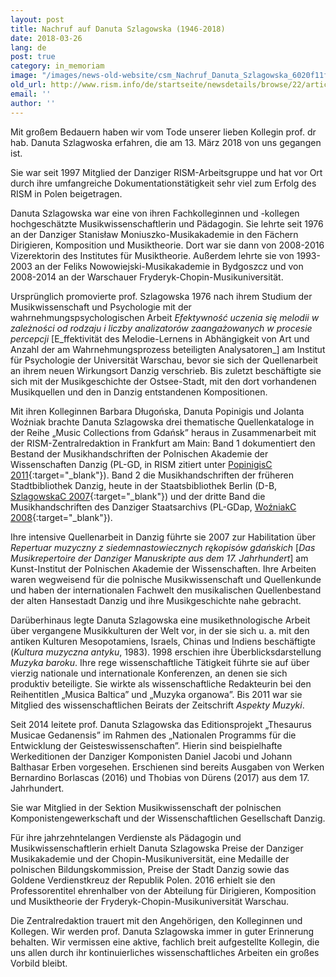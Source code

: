 ```yaml
---
layout: post
title: Nachruf auf Danuta Szlagowska (1946-2018)
date: 2018-03-26
lang: de
post: true
category: in_memoriam
image: "/images/news-old-website/csm_Nachruf_Danuta_Szlagowska_6020f11f2d.jpg"
old_url: http://www.rism.info/de/startseite/newsdetails/browse/22/article/64/remembering-danuta-szlagowska-1946-2018.html
email: ''
author: ''
---
```


Mit großem Bedauern haben wir vom Tode unserer lieben Kollegin prof. dr hab. Danuta Szlagwoska erfahren, die am 13. März 2018 von uns gegangen ist.

Sie war seit 1997 Mitglied der Danziger RISM-Arbeitsgruppe und hat vor Ort durch ihre umfangreiche Dokumentationstätigkeit sehr viel zum Erfolg des RISM in Polen beigetragen.

Danuta Szlagowska war eine von ihren Fachkolleginnen und -kollegen hochgeschätzte Musikwissenschaftlerin und Pädagogin. Sie lehrte seit 1976 an der Danziger Stanisław Moniuszko-Musikakademie in den Fächern Dirigieren, Komposition und Musiktheorie. Dort war sie dann von 2008-2016 Vizerektorin des Institutes für Musiktheorie. Außerdem lehrte sie von 1993-2003 an der Feliks Nowowiejski-Musikakademie in Bydgoszcz und von 2008-2014 an der Warschauer Fryderyk-Chopin-Musikuniversität.

Ursprünglich promovierte prof. Szlagowska 1976 nach ihrem Studium der Musikwissenschaft und Psychologie mit der wahrnehmungspsychologischen Arbeit _Efektywność uczenia się melodii w zależności od rodzaju i liczby analizatorów zaangażowanych w procesie percepcji_ [E_ffektivität des Melodie-Lernens in Abhängigkeit von Art und Anzahl der am Wahrnehmungsprozess beteiligten Analysatoren_] am Institut für Psychologie der Universität Warschau, bevor sie sich der Quellenarbeit an ihrem neuen Wirkungsort Danzig verschrieb. Bis zuletzt beschäftigte sie sich mit der Musikgeschichte der Ostsee-Stadt, mit den dort vorhandenen Musikquellen und den in Danzig entstandenen Kompositionen.

Mit ihren Kolleginnen Barbara Długońska, Danuta Popinigis und Jolanta Woźniak brachte Danuta Szlagowska drei thematische Quellenkataloge in der Reihe „Music Collections from Gdańsk” heraus in Zusammenarbeit mit der RISM-Zentralredaktion in Frankfurt am Main: Band 1 dokumentiert den Bestand der Musikhandschriften der Polnischen Akademie der Wissenschaften Danzig (PL-GD, in RISM zitiert unter [PopinigisC 2011](https://opac.rism.info/search?View=rism&siglum=PL-GD){:target="_blank"}). Band 2 die Musikhandschriften der früheren Stadtbibliothek Danzig, heute in der Staatsbibliothek Berlin (D-B, [SzlagowskaC 2007](https://opac.rism.info/search?View=rism&siglum=D-B&callno=Danzig){:target="_blank"}) und der dritte Band die Musikhandschriften des Danziger Staatsarchivs (PL-GDap, [WoźniakC 2008](https://opac.rism.info/search?View=rism&siglum=PL-GDap){:target="_blank"}).

Ihre intensive Quellenarbeit in Danzig führte sie 2007 zur Habilitation über _Repertuar muzyczny z siedemnastowiecznych rękopisów gdańskich_ [_Das_ _Musikrepertoire der Danziger Manuskripte aus dem 17. Jahrhundert_] am Kunst-Institut der Polnischen Akademie der Wissenschaften. Ihre Arbeiten waren wegweisend für die polnische Musikwissenschaft und Quellenkunde und haben der internationalen Fachwelt den musikalischen Quellenbestand der alten Hansestadt Danzig und ihre Musikgeschichte nahe gebracht.

Darüberhinaus legte Danuta Szlagowska eine musikethnologische Arbeit über vergangene Musikkulturen der Welt vor, in der sie sich u. a. mit den antiken Kulturen Mesopotamiens, Israels, Chinas und Indiens beschäftigte (_Kultura muzyczna antyku_, 1983). 1998 erschien ihre Überblicksdarstellung _Muzyka baroku_. Ihre rege wissenschaftliche Tätigkeit führte sie auf über vierzig nationale und internationale Konferenzen, an denen sie sich produktiv beteiligte. Sie wirkte als wissenschaftliche Redakteurin bei den Reihentitlen „Musica Baltica” und „Muzyka organowa”. Bis 2011 war sie Mitglied des wissenschaftlichen Beirats der Zeitschrift _Aspekty Muzyki_.

Seit 2014 leitete prof. Danuta Szlagowska das Editionsprojekt „Thesaurus Musicae Gedanensis” im Rahmen des „Nationalen Programms für die Entwicklung der Geisteswissenschaften”. Hierin sind beispielhafte Werkeditionen der Danziger Komponisten Daniel Jacobi und Johann Balthasar Erben vorgesehen. Erschienen sind bereits Ausgaben von Werken Bernardino Borlascas (2016) und Thobias von Dürens (2017) aus dem 17. Jahrhundert.

Sie war Mitglied in der Sektion Musikwissenschaft der polnischen Komponistengewerkschaft und der Wissenschaftlichen Gesellschaft Danzig.

Für ihre jahrzehntelangen Verdienste als Pädagogin und Musikwissenschaftlerin erhielt Danuta Szlagowska Preise der Danziger Musikakademie und der Chopin-Musikuniversität, eine Medaille der polnischen Bildungskommission, Preise der Stadt Danzig sowie das Goldene Verdienstkreuz der Republik Polen. 2016 erhielt sie den Professorentitel ehrenhalber von der Abteilung für Dirigieren, Komposition und Musiktheorie der Fryderyk-Chopin-Musikuniversität Warschau.

Die Zentralredaktion trauert mit den Angehörigen, den Kolleginnen und Kollegen. Wir werden prof. Danuta Szlagowska immer in guter Erinnerung behalten. Wir vermissen eine aktive, fachlich breit aufgestellte Kollegin, die uns allen durch ihr kontinuierliches wissenschaftliches Arbeiten ein großes Vorbild bleibt.